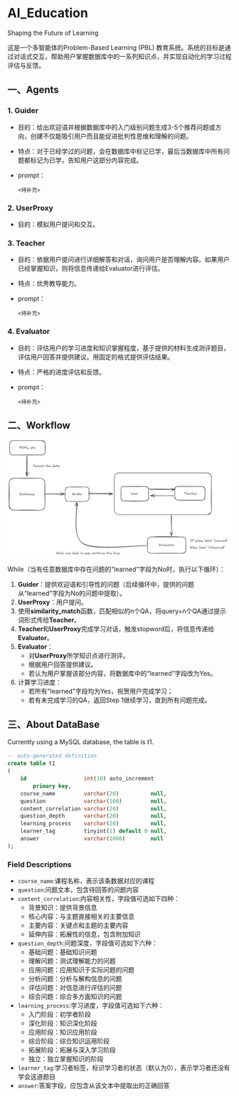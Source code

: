 # AI_Education
Shaping the Future of Learning

这是一个多智能体的Problem-Based Learning (PBL) 教育系统。系统的目标是通过对话式交互，帮助用户掌握数据库中的一系列知识点，并实现自动化的学习过程评估与反馈。

## 一、Agents

### 1. Guider

- 目的：给出欢迎语并根据数据库中的入门级别问题生成3-5个推荐问题或方向，创建不仅能吸引用户而且能促进批判性思维和理解的问题。

- 特点：对于已经学过的问题，会在数据库中标记已学，最后当数据库中所有问题都标记为已学，告知用户这部分内容完成。

- prompt：

  ```
  <待补充>
  ```

### 2. UserProxy

- 目的：模拟用户提问和交互。

### 3. Teacher

- 目的：依据用户提问进行详细解答和对话，询问用户是否理解内容。如果用户已经掌握知识，则将信息传递给Evaluator进行评估。

- 特点：优秀教导能力。

- prompt：

  ```
  <待补充>
  ```

### 4. Evaluator

- 目的：评估用户的学习进度和知识掌握程度，基于提供的材料生成测评题目，评估用户回答并提供建议。用固定的格式提供评估结果。

- 特点：严格的进度评估和反馈。

- prompt：

  ```
  <待补充>
  ```

## 二、Workflow

![wf](wf.png)

While（当有任意数据库中存在问题的"learned"字段为No时，执行以下循环）：

1. **Guider**：提供欢迎语和引导性的问题（后续循环中，提供的问题从“learned”字段为No的问题中提取）。
2. **UserProxy**：用户提问。
3. 使用**similarity_match**函数，匹配相似的n个QA，将query+n个QA通过提示词形式传给**Teacher**。
4. **Teacher**和**UserProxy**完成学习对话，触发stopword后，将信息传递给**Evaluator**。
5. **Evaluator**：
   - 对**UserProxy**所学知识点进行测评。
   - 根据用户回答提供建议。
   - 若认为用户掌握该部分内容，将数据库中的“learned”字段改为Yes。
6. 计算学习进度：
   - 若所有"learned"字段均为Yes，祝贺用户完成学习；
   - 若有未完成学习的QA，返回Step 1继续学习，直到所有问题完成。

## 三、About DataBase

Currently using a MySQL database, the table is t1.
```sql
-- auto-generated definition
create table t1
(
    id                  int(10) auto_increment
        primary key,
    course_name         varchar(20)          null,
    question            varchar(100)         null,
    content_correlation varchar(20)          null,
    question_depth      varchar(20)          null,
    learning_process    varchar(20)          null,
    learner_tag         tinyint(1) default 0 null,
    answer              varchar(1000)        null
);
```

### Field Descriptions

- `course_name`:课程名称，表示该条数据对应的课程
- `question`:问题文本，包含待回答的问题内容
- `content_correlation`:内容相关性，字段值可选如下四种：
    - 背景知识：提供背景信息
    - 核心内容：与主题直接相关的主要信息
    - 主要内容：关键点和主题的主要内容
    - 延伸内容：拓展性的信息，包含附加知识
- `question_depth`:问题深度，字段值可选如下六种：
    - 基础问题：基础知识问题
    - 理解问题：测试理解能力的问题
    - 应用问题：应用知识于实际问题的问题
    - 分析问题：分析与解构信息的问题
    - 评估问题：对信息进行评估的问题
    - 综合问题：综合多方面知识的问题
- `learning_process`:学习进度，字段值可选如下六种：
    - 入门阶段：初学者阶段
    - 深化阶段：知识深化阶段
    - 应用阶段：知识应用阶段
    - 综合阶段：综合知识运用阶段
    - 拓展阶段：拓展与深入学习阶段
    - 独立：独立掌握知识的阶段
- `learner_tag`:学习者标签，标识学习者的状态（默认为0），表示学习者还没有学会这道题目
- `answer`:答案字段，应包含从该文本中提取出的正确回答



